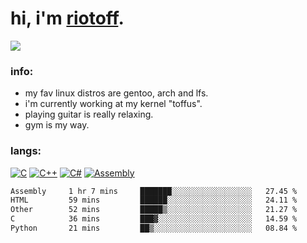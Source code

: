 # hi, i'm [riotoff](https://t.me/terpila898).

[![](https://komarev.com/ghpvc/?username=RIOTOFF&logo=github&style=for-the-badge&color=202020)](https://github.com/RiotOff)
<br />

### info:
- my fav linux distros are gentoo, arch and lfs.
- i'm currently working at my kernel "toffus".
- playing guitar is really relaxing.
- gym is my way.
### langs:
[![C](https://img.shields.io/badge/-C-202020?style=for-the-badge)](https://wikipedia.org/wiki/C_(programming_language))
[![C++](https://img.shields.io/badge/-C++-202020?style=for-the-badge)](https://wikipedia.org/wiki/C++)
[![C#](https://img.shields.io/badge/-CSharp-202020?style=for-the-badge)](https://wikipedia.org/wiki/C_Sharp_(programming_language))
[![Assembly](https://img.shields.io/badge/-Assembly-202020?style=for-the-badge)](https://wikipedia.org/wiki/Assembly_language)

<!--START_SECTION:waka-->

```txt
Assembly     1 hr 7 mins     ███████░░░░░░░░░░░░░░░░░░   27.45 %
HTML         59 mins         ██████░░░░░░░░░░░░░░░░░░░   24.11 %
Other        52 mins         █████▒░░░░░░░░░░░░░░░░░░░   21.27 %
C            36 mins         ███▓░░░░░░░░░░░░░░░░░░░░░   14.59 %
Python       21 mins         ██▒░░░░░░░░░░░░░░░░░░░░░░   08.84 %
```

<!--END_SECTION:waka-->
